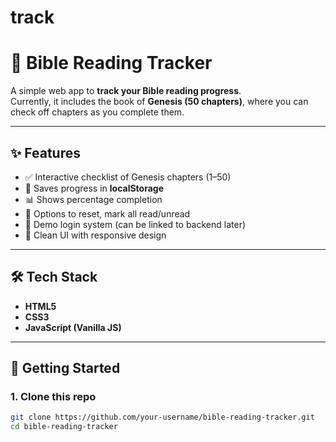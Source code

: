 # track
# 📖 Bible Reading Tracker

A simple web app to **track your Bible reading progress**.  
Currently, it includes the book of **Genesis (50 chapters)**, where you can check off chapters as you complete them.

---

## ✨ Features
- ✅ Interactive checklist of Genesis chapters (1–50)  
- 💾 Saves progress in **localStorage** 
- 📊 Shows percentage completion  
- 🔄 Options to reset, mark all read/unread  
- 🔐 Demo login system (can be linked to backend later)  
- 🎨 Clean UI with responsive design  

---

## 🛠️ Tech Stack
- **HTML5**
- **CSS3**
- **JavaScript (Vanilla JS)**

---

## 🚀 Getting Started

### 1. Clone this repo
```bash
git clone https://github.com/your-username/bible-reading-tracker.git
cd bible-reading-tracker
